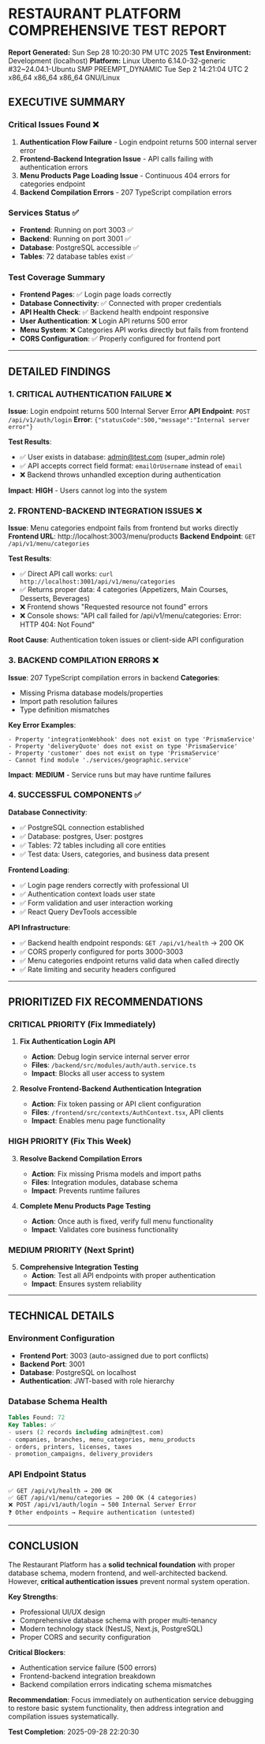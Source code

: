 # RESTAURANT PLATFORM COMPREHENSIVE TEST REPORT

**Report Generated:** Sun Sep 28 10:20:30 PM UTC 2025
**Test Environment:** Development (localhost)
**Platform:** Linux Ubento 6.14.0-32-generic #32~24.04.1-Ubuntu SMP PREEMPT_DYNAMIC Tue Sep  2 14:21:04 UTC 2 x86_64 x86_64 x86_64 GNU/Linux

## EXECUTIVE SUMMARY

### Critical Issues Found ❌
1. **Authentication Flow Failure** - Login endpoint returns 500 internal server error
2. **Frontend-Backend Integration Issue** - API calls failing with authentication errors
3. **Menu Products Page Loading Issue** - Continuous 404 errors for categories endpoint
4. **Backend Compilation Errors** - 207 TypeScript compilation errors

### Services Status ✅
- **Frontend**: Running on port 3003 ✅
- **Backend**: Running on port 3001 ✅  
- **Database**: PostgreSQL accessible ✅
- **Tables**: 72 database tables exist ✅

### Test Coverage Summary
- **Frontend Pages**: ✅ Login page loads correctly
- **Database Connectivity**: ✅ Connected with proper credentials
- **API Health Check**: ✅ Backend health endpoint responsive
- **User Authentication**: ❌ Login API returns 500 error
- **Menu System**: ❌ Categories API works directly but fails from frontend
- **CORS Configuration**: ✅ Properly configured for frontend port

---

## DETAILED FINDINGS

### 1. CRITICAL AUTHENTICATION FAILURE ❌

**Issue**: Login endpoint returns 500 Internal Server Error
**API Endpoint**: `POST /api/v1/auth/login`
**Error**: `{"statusCode":500,"message":"Internal server error"}`

**Test Results**:
- ✅ User exists in database: admin@test.com (super_admin role)
- ✅ API accepts correct field format: `emailOrUsername` instead of `email`
- ❌ Backend throws unhandled exception during authentication

**Impact**: **HIGH** - Users cannot log into the system

### 2. FRONTEND-BACKEND INTEGRATION ISSUES ❌

**Issue**: Menu categories endpoint fails from frontend but works directly
**Frontend URL**: http://localhost:3003/menu/products
**Backend Endpoint**: `GET /api/v1/menu/categories`

**Test Results**:
- ✅ Direct API call works: `curl http://localhost:3001/api/v1/menu/categories`
- ✅ Returns proper data: 4 categories (Appetizers, Main Courses, Desserts, Beverages)
- ❌ Frontend shows "Requested resource not found" errors
- ❌ Console shows: "API call failed for /api/v1/menu/categories: Error: HTTP 404: Not Found"

**Root Cause**: Authentication token issues or client-side API configuration

### 3. BACKEND COMPILATION ERRORS ❌

**Issue**: 207 TypeScript compilation errors in backend
**Categories**:
- Missing Prisma database models/properties
- Import path resolution failures
- Type definition mismatches

**Key Error Examples**:
```
- Property 'integrationWebhook' does not exist on type 'PrismaService'
- Property 'deliveryQuote' does not exist on type 'PrismaService'  
- Property 'customer' does not exist on type 'PrismaService'
- Cannot find module './services/geographic.service'
```

**Impact**: **MEDIUM** - Service runs but may have runtime failures

### 4. SUCCESSFUL COMPONENTS ✅

**Database Connectivity**:
- ✅ PostgreSQL connection established
- ✅ Database: postgres, User: postgres
- ✅ Tables: 72 tables including all core entities
- ✅ Test data: Users, categories, and business data present

**Frontend Loading**:
- ✅ Login page renders correctly with professional UI
- ✅ Authentication context loads user state
- ✅ Form validation and user interaction working
- ✅ React Query DevTools accessible

**API Infrastructure**:
- ✅ Backend health endpoint responds: `GET /api/v1/health` → 200 OK
- ✅ CORS properly configured for ports 3000-3003
- ✅ Menu categories endpoint returns valid data when called directly
- ✅ Rate limiting and security headers configured

---

## PRIORITIZED FIX RECOMMENDATIONS

### CRITICAL PRIORITY (Fix Immediately)

1. **Fix Authentication Login API**
   - **Action**: Debug login service internal server error
   - **Files**: `/backend/src/modules/auth/auth.service.ts`
   - **Impact**: Blocks all user access to system

2. **Resolve Frontend-Backend Authentication Integration** 
   - **Action**: Fix token passing or API client configuration
   - **Files**: `/frontend/src/contexts/AuthContext.tsx`, API clients
   - **Impact**: Enables menu page functionality

### HIGH PRIORITY (Fix This Week)

3. **Resolve Backend Compilation Errors**
   - **Action**: Fix missing Prisma models and import paths
   - **Files**: Integration modules, database schema
   - **Impact**: Prevents runtime failures

4. **Complete Menu Products Page Testing**
   - **Action**: Once auth is fixed, verify full menu functionality
   - **Impact**: Validates core business functionality

### MEDIUM PRIORITY (Next Sprint)

5. **Comprehensive Integration Testing**
   - **Action**: Test all API endpoints with proper authentication
   - **Impact**: Ensures system reliability

---

## TECHNICAL DETAILS

### Environment Configuration
- **Frontend Port**: 3003 (auto-assigned due to port conflicts)
- **Backend Port**: 3001 
- **Database**: PostgreSQL on localhost
- **Authentication**: JWT-based with role hierarchy

### Database Schema Health
```sql
Tables Found: 72
Key Tables: ✅
- users (2 records including admin@test.com)
- companies, branches, menu_categories, menu_products
- orders, printers, licenses, taxes
- promotion_campaigns, delivery_providers
```

### API Endpoint Status
```
✅ GET /api/v1/health → 200 OK
✅ GET /api/v1/menu/categories → 200 OK (4 categories)
❌ POST /api/v1/auth/login → 500 Internal Server Error
❓ Other endpoints → Require authentication (untested)
```

---

## CONCLUSION

The Restaurant Platform has a **solid technical foundation** with proper database schema, modern frontend, and well-architected backend. However, **critical authentication issues** prevent normal system operation.

**Key Strengths**:
- Professional UI/UX design
- Comprehensive database schema with proper multi-tenancy
- Modern technology stack (NestJS, Next.js, PostgreSQL)
- Proper CORS and security configuration

**Critical Blockers**:
- Authentication service failure (500 errors)
- Frontend-backend integration breakdown
- Backend compilation errors indicating schema mismatches

**Recommendation**: Focus immediately on authentication service debugging to restore basic system functionality, then address integration and compilation issues systematically.

**Test Completion**: 2025-09-28 22:20:30

